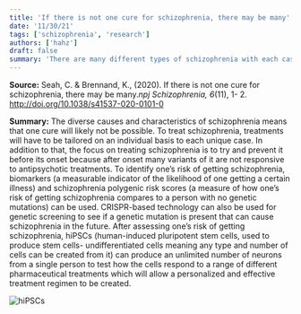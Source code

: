 ```yaml
---
title: 'If there is not one cure for schizophrenia, there may be many'
date: '11/30/21'
tags: ['schizophrenia', 'research']
authors: ['hahz']
draft: false
summary: 'There are many different types of schizophrenia with each case being unique. As a result, the quest to treat and ultimately cure schizophrenia must also be on an individual basis. This post will investigate and make more accessible research which discusses the possibility of making individualized cures to schizophrenia.'
---
```

**Source:**
Seah, C. & Brennand, K., (2020). If there is not one cure for 
	schizophrenia, there may be many._npj Schizophrenia, 6_(11), 1-
	2. http://doi.org/10.1038/s41537-020-0101-0

**Summary:**  The diverse causes and characteristics of schizophrenia means that one cure will likely not be possible. To treat schizophrenia, treatments will have to be tailored on an individual basis to each unique case. In addition to that, the focus on treating schizophrenia is to try and prevent it before its onset because after onset many variants of it are not responsive to antipsychotic treatments.  To identify one’s risk of getting schizophrenia, biomarkers (a measurable indicator of the likelihood of one getting a certain illness) and schizophrenia polygenic risk scores (a measure of how one’s risk of getting schizophrenia compares to a person with no genetic mutations) can be used. CRISPR-based technology can also be used for genetic screening to see if a genetic mutation is present that can cause schizophrenia in the future. After assessing one’s risk of getting schizophrenia, hiPSCs (human-induced pluripotent stem cells, used to produce stem cells- undifferentiated cells meaning any type and number of cells can be created from it) can produce an unlimited number of neurons from a single person to test how the cells respond to a range of different pharmaceutical treatments which will allow a personalized and effective treatment regimen to be created.

![hiPSCs](https://www.researchgate.net/publication/343201843/figure/fig1/AS:916986548727808@1595638038426/Induced-pluripotent-stem-cells-are-reprogrammed-adult-human-cells-from-patients-or.ppm)


